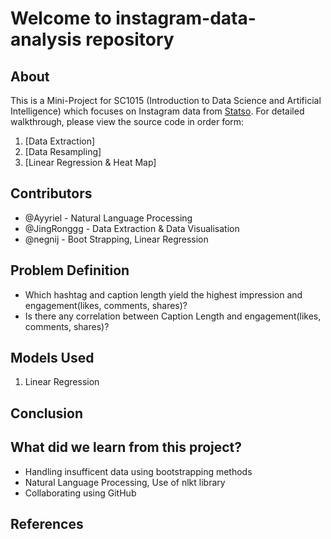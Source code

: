 # Welcome to instagram-data-analysis repository 

## About 

This is a Mini-Project for SC1015 (Introduction to Data Science and Artificial Intelligence) which focuses on Instagram data from [Statso](https://statso.io/instagram-reach-analysis-case-study/). For detailed walkthrough, please view the source code in order form: 

1. [Data Extraction]
2. [Data Resampling]
3. [Linear Regression & Heat Map]

## Contributors 

- @Ayyriel - Natural Language Processing 
- @JingRonggg - Data Extraction & Data Visualisation
- @negnij - Boot Strapping, Linear Regression  

## Problem Definition 
- Which hashtag and caption length yield the highest impression and engagement(likes, comments, shares)?
- Is there any correlation between Caption Length and engagement(likes, comments, shares)?

## Models Used 

1. Linear Regression 

## Conclusion 

## What did we learn from this project? 
- Handling insufficent data using bootstrapping methods 
- Natural Language Processing, Use of nlkt library
- Collaborating using GitHub 

## References 
